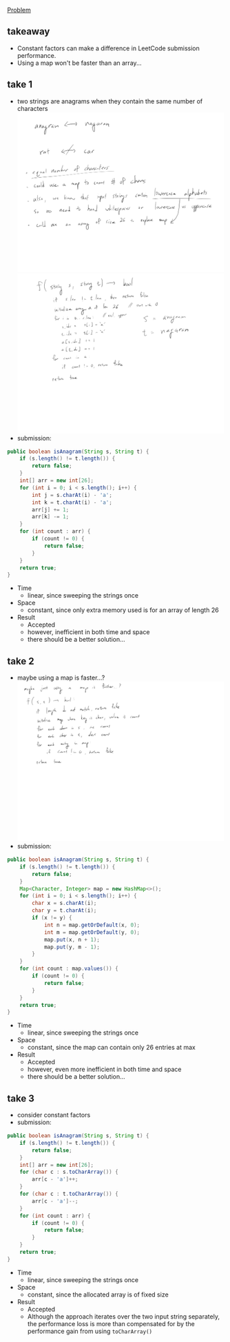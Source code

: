 [Problem](https://leetcode.com/problems/valid-anagram/)

## takeaway
- Constant factors can make a difference in LeetCode submission performance.
- Using a map won't be faster than an array...

## take 1
- two strings are anagrams when they contain the same number of characters
![](img1.jpg)
![](img2.jpg)
- submission:
```java
public boolean isAnagram(String s, String t) {
    if (s.length() != t.length()) {
        return false;
    }
    int[] arr = new int[26];
    for (int i = 0; i < s.length(); i++) {
        int j = s.charAt(i) - 'a';
        int k = t.charAt(i) - 'a';
        arr[j] += 1;
        arr[k] -= 1;
    }
    for (int count : arr) {
        if (count != 0) {
            return false;
        }
    }
    return true;
}
```
- Time
    - linear, since sweeping the strings once
- Space
    - constant, since only extra memory used is for an array of length 26
- Result
    - Accepted
    - however, inefficient in both time and space
    - there should be a better solution...

## take 2
- maybe using a map is faster...?
![](img3.jpg)
- submission:
```java
public boolean isAnagram(String s, String t) {
    if (s.length() != t.length()) {
        return false;
    }
    Map<Character, Integer> map = new HashMap<>();
    for (int i = 0; i < s.length(); i++) {
        char x = s.charAt(i);
        char y = t.charAt(i);
        if (x != y) {
            int n = map.getOrDefault(x, 0);
            int m = map.getOrDefault(y, 0);
            map.put(x, n + 1);
            map.put(y, m - 1);
        }
    }
    for (int count : map.values()) {
        if (count != 0) {
            return false;
        }
    }
    return true;
}
```
- Time
    - linear, since sweeping the strings once
- Space
    - constant, since the map can contain only 26 entries at max
- Result
    - Accepted
    - however, even more inefficient in both time and space
    - there should be a better solution...

## take 3
- consider constant factors
- submission:
```java
public boolean isAnagram(String s, String t) {
    if (s.length() != t.length()) {
        return false;
    }
    int[] arr = new int[26];
    for (char c : s.toCharArray()) {
        arr[c - 'a']++;
    }
    for (char c : t.toCharArray()) {
        arr[c - 'a']--;
    }
    for (int count : arr) {
        if (count != 0) {
            return false;
        }
    }
    return true;
}
```
- Time
    - linear, since sweeping the strings once
- Space
    - constant, since the allocated array is of fixed size
- Result
    - Accepted
    - Although the approach iterates over the two input string separately, the
      performance loss is more than compensated for by the performance gain
      from using `toCharArray()`

